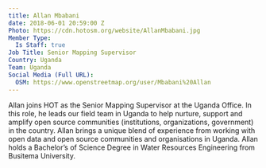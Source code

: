```yaml
---
title: Allan Mbabani
date: 2018-06-01 20:59:00 Z
Photo: https://cdn.hotosm.org/website/AllanMbabani.jpg
Member Type:
  Is Staff: true
Job Title: Senior Mapping Supervisor
Country: Uganda
Team: Uganda
Social Media (Full URL):
  OSM: https://www.openstreetmap.org/user/Mbabani%20Allan
---
```


Allan joins HOT as the Senior Mapping Supervisor at the Uganda Office. In this role, he leads our field team in Uganda to help nurture, support and amplify open source communities (institutions, organizations, government) in the country. Allan brings a unique blend of experience from working with open data and open source communities and organisations in Uganda. Allan holds a Bachelor’s of Science Degree in Water Resources Engineering from Busitema University.